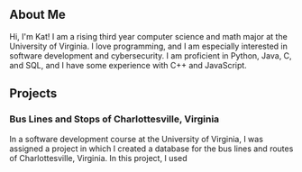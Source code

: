## About Me

Hi, I'm Kat! I am a rising third year computer science and math major at the University of Virginia. I love programming, and I am especially interested in software development and cybersecurity. I am proficient in Python, Java, C, and SQL, and I have some experience with C++ and JavaScript. 

## Projects

### Bus Lines and Stops of Charlottesville, Virginia

In a software development course at the University of Virginia, I was assigned a project in which I created a database for the bus lines and routes of Charlottesville, Virginia. In this project, I used
